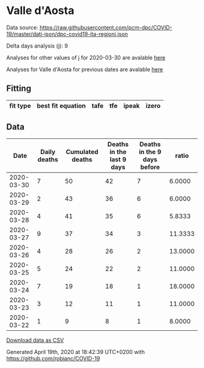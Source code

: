 # Valle d'Aosta

Data source: https://raw.githubusercontent.com/pcm-dpc/COVID-19/master/dati-json/dpc-covid19-ita-regioni.json

Delta days analysis (j): 9

Analyses for other values of j for 2020-03-30 are avalable [here](../2020-03-30/README.md)

Analyses for Valle d'Aosta for previous dates are avalable [here](../README.md)

## Fitting 
|fit type|best fit equation|tafe|tfe|ipeak|izero|
|-------|-----|--------|------|---|---|

## Data
|Date|Daily deaths|Cumulated deaths|Deaths in the last 9 days|Deaths in the 9 days before|ratio|
|----|----------|-----------|-------|--------------------|-----|
|2020-03-30|7|50|42|7|6.0000|
|2020-03-29|2|43|36|6|6.0000|
|2020-03-28|4|41|35|6|5.8333|
|2020-03-27|9|37|34|3|11.3333|
|2020-03-26|4|28|26|2|13.0000|
|2020-03-25|5|24|22|2|11.0000|
|2020-03-24|7|19|18|1|18.0000|
|2020-03-23|3|12|11|1|11.0000|
|2020-03-22|1|9|8|1|8.0000|

[Download data as CSV](COVID-19_valle_d'aosta_j9_2020-03-30.csv)

Generated April 19th, 2020 at 18:42:39 UTC+0200 with https://github.com/robianc/COVID-19
